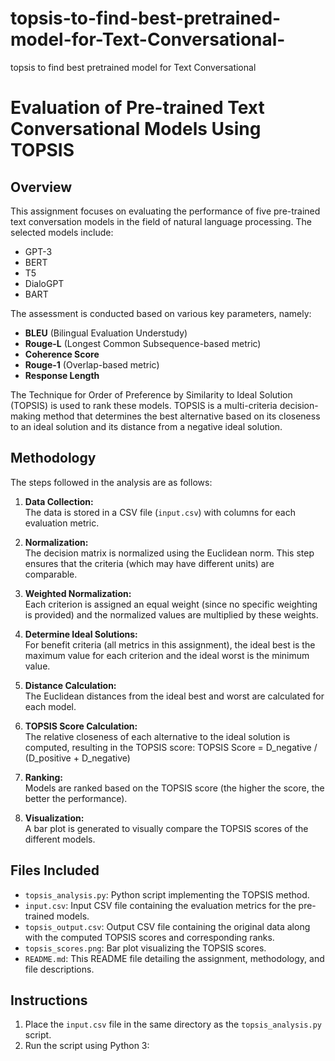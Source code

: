 # topsis-to-find-best-pretrained-model-for-Text-Conversational-
topsis to find best pretrained model for Text Conversational 
# Evaluation of Pre-trained Text Conversational Models Using TOPSIS

## Overview
This assignment focuses on evaluating the performance of five pre-trained text conversation models in the field of natural language processing. The selected models include:
- GPT-3
- BERT
- T5
- DialoGPT
- BART

The assessment is conducted based on various key parameters, namely:
- **BLEU** (Bilingual Evaluation Understudy)
- **Rouge-L** (Longest Common Subsequence-based metric)
- **Coherence Score**
- **Rouge-1** (Overlap-based metric)
- **Response Length**

The Technique for Order of Preference by Similarity to Ideal Solution (TOPSIS) is used to rank these models. TOPSIS is a multi-criteria decision-making method that determines the best alternative based on its closeness to an ideal solution and its distance from a negative ideal solution.

## Methodology
The steps followed in the analysis are as follows:

1. **Data Collection:**  
   The data is stored in a CSV file (`input.csv`) with columns for each evaluation metric.

2. **Normalization:**  
   The decision matrix is normalized using the Euclidean norm. This step ensures that the criteria (which may have different units) are comparable.

3. **Weighted Normalization:**  
   Each criterion is assigned an equal weight (since no specific weighting is provided) and the normalized values are multiplied by these weights.

4. **Determine Ideal Solutions:**  
   For benefit criteria (all metrics in this assignment), the ideal best is the maximum value for each criterion and the ideal worst is the minimum value.

5. **Distance Calculation:**  
   The Euclidean distances from the ideal best and worst are calculated for each model.

6. **TOPSIS Score Calculation:**  
   The relative closeness of each alternative to the ideal solution is computed, resulting in the TOPSIS score:
   TOPSIS Score = D_negative / (D_positive + D_negative)


8. **Ranking:**  
   Models are ranked based on the TOPSIS score (the higher the score, the better the performance).

9. **Visualization:**  
   A bar plot is generated to visually compare the TOPSIS scores of the different models.

## Files Included
- `topsis_analysis.py`: Python script implementing the TOPSIS method.
- `input.csv`: Input CSV file containing the evaluation metrics for the pre-trained models.
- `topsis_output.csv`: Output CSV file containing the original data along with the computed TOPSIS scores and corresponding ranks.
- `topsis_scores.png`: Bar plot visualizing the TOPSIS scores.
- `README.md`: This README file detailing the assignment, methodology, and file descriptions.

## Instructions
1. Place the `input.csv` file in the same directory as the `topsis_analysis.py` script.
2. Run the script using Python 3:
